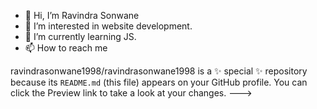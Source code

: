- 👋 Hi, I’m Ravindra Sonwane 
- 👀 I’m interested in website development. 
- 🌱 I’m currently learning JS. 
- 📫 How to reach me

ravindrasonwane1998/ravindrasonwane1998 is a ✨ special ✨ repository because its `README.md` (this file) appears on your GitHub profile.
You can click the Preview link to take a look at your changes.
--->
